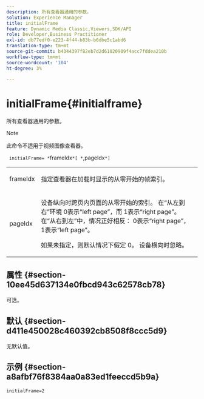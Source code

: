 ```yaml
---
description: 所有查看器通用的参数。
solution: Experience Manager
title: initialFrame
feature: Dynamic Media Classic,Viewers,SDK/API
role: Developer,Business Practitioner
exl-id: db77edf0-e223-4f44-b83b-b6dbe5c1abd6
translation-type: tm+mt
source-git-commit: b4344397f82eb7d2d61020909f4acc7fddea210b
workflow-type: tm+mt
source-wordcount: '104'
ht-degree: 3%

---
```


# initialFrame{#initialframe}

所有查看器通用的参数。

>[!NOTE]
>
>此命令不适用于视频图像查看器。

` initialFrame= *`frameIdx`*[ *`,pageIdx`*]`

<table id="table_9B98C97485DD4DEB8A6ECBCE8DF6B886"> 
 <tbody> 
  <tr> 
   <td colname="col1"> <p> <span class="codeph"> <span class="varname"> frameIdx</span> </span> </p> </td> 
   <td colname="col2"> <p> 指定查看器在加载时显示的从零开始的帧索引。 </p> </td> 
  </tr> 
  <tr> 
   <td colname="col1"> <p><span class="codeph"><span class="varname"> pageIdx</span></span> </p> </td> 
   <td colname="col2"> <p>设备纵向时跨页内页面的从零开始的索引。 在“从左到右”环境<span class="codeph"> 0</span>表示“left page”，而<span class="codeph"> 1</span>表示“right page”。 在“从右到左”中，情况正好相反：<span class="codeph"> 0</span>表示“right page”，<span class="codeph"> 1</span>表示“left page”。 </p> <p>如果未指定，则默认情况下假定<span class="codeph"> 0</span>。 设备横向时忽略。 </p> </td> 
  </tr> 
 </tbody> 
</table>

## 属性 {#section-10ee45d637134e0fbcd943c62578cb78}

可选。

## 默认 {#section-d411e450028c460392cb8508f8ccc5d9}

无默认值。

## 示例 {#section-a8afbf76f8384aa0a83ed1feeccd5b9a}

```
initialFrame=2
```
